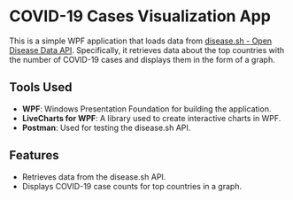 # COVID-19 Cases Visualization App

This is a simple WPF application that loads data from [disease.sh - Open Disease Data API](https://disease.sh/). Specifically, it retrieves data about the top countries with the number of COVID-19 cases and displays them in the form of a graph.

## Tools Used
- **WPF**: Windows Presentation Foundation for building the application.
- **LiveCharts for WPF**: A library used to create interactive charts in WPF.
- **Postman**: Used for testing the disease.sh API.

## Features
- Retrieves data from the disease.sh API.
- Displays COVID-19 case counts for top countries in a graph.
